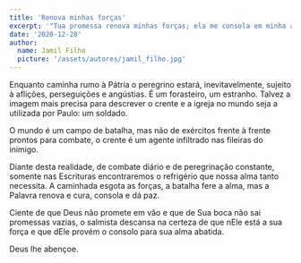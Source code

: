 ```yaml
---
title: 'Renova minhas forças'
excerpt: '"Tua promessa renova minhas forças; ela me consola em minha aflição" (Salmo 119.50)'
date: '2020-12-28'
author:
  name: Jamil Filho
  picture: '/assets/autores/jamil_filho.jpg'
---
```


Enquanto caminha rumo à Pátria o peregrino estará, inevitavelmente, sujeito à aflições, perseguições e angústias. É um forasteiro, um estranho. Talvez a imagem mais precisa para descrever o crente e a igreja no mundo seja a utilizada por Paulo: um soldado.

O mundo é um campo de batalha, mas não de exércitos frente à frente prontos para combate, o crente é um agente infiltrado nas fileiras do inimigo.

Diante desta realidade, de combate diário e de peregrinação constante, somente nas Escrituras encontraremos o refrigério que nossa alma tanto necessita. A caminhada esgota as forças, a batalha fere a alma, mas a Palavra renova e cura, consola e dá paz.

Ciente de que Deus não promete em vão e que de Sua boca não sai promessas vazias, o salmista descansa na certeza de que nEle está a sua força e que dEle provém o consolo para sua alma abatida.

Deus lhe abençoe.